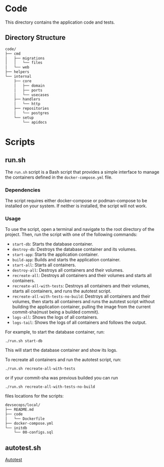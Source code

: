 # Code

This directory contains the application code and tests.

## Directory Structure

```bash
code/
├── cmd
│   ├── migrations
│   │   └── files
│   └── web
├── helpers
└── internal
    ├── core
    │   ├── domain
    │   ├── ports
    │   └── usecases
    ├── handlers
    │   └── http
    ├── repositories
    │   └── postgres
    └── setup
        └── apidocs
```

# Scripts

## run.sh

The `run.sh` script is a Bash script that provides a simple interface to manage the containers defined in the `docker-compose.yml` file.

### Dependencies
The script requires either docker-compose or podman-compose to be installed on your system. If neither is installed, the script will not work.

### Usage

To use the script, open a terminal and navigate to the root directory of the project. Then, run the script with one of the following commands:

- `start-db`: Starts the database container.
- `destroy-db`: Destroys the database container and its volumes.
- `start-app`: Starts the application container.
- `build-app`: Builds and starts the application container.
- `start-all`: Starts all containers.
- `destroy-all`: Destroys all containers and their volumes.
- `recreate-all`: Destroys all containers and their volumes and starts all containers.
- `recreate-all-with-tests`: Destroys all containers and their volumes, starts all containers, and runs the autotest script.
- `recreate-all-with-tests-no-build`: Destroys all containers and their volumes, then starts all containers and runs the autotest script without building the application container, pulling the image from the current commit-sha(must being a builded commit).
- `logs-all`: Shows the logs of all containers.
- `logs-tail`: Shows the logs of all containers and follows the output.

For example, to start the database container, run:

```shellscript
./run.sh start-db
```

This will start the database container and show its logs.

To recreate all containers and run the autotest script, run:

```shellscript
./run.sh recreate-all-with-tests
```

or if your commit-sha was previous builded you can run

```shellscript
./run.sh recreate-all-with-tests-no-build
```

files locations for the scripts:

```bash
devsecops/local/
├── README.md
├── code
│   └── Dockerfile
├── docker-compose.yml
└── initdb
    └── 00-configs.sql
```

## autotest.sh

[Autotest](AUTOTEST.md)
